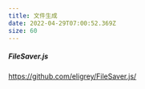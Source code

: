 ```yaml
---
title: 文件生成
date: 2022-04-29T07:00:52.369Z
size: 60
---
```

##### FileSaver.js

https://github.com/eligrey/FileSaver.js/
